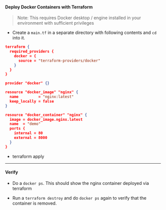 #### Deploy Docker Containers with Terraform

> Note: This requires Docker desktop / engine installed in your environment with sufficient privileges

* Create a `main.tf` in a separate directory with following contents and `cd` into it. 

```json
terraform {
  required_providers {
    docker = {
      source = "terraform-providers/docker"
    }
  }
}

provider "docker" {}

resource "docker_image" "nginx" {
  name         = "nginx:latest"
  keep_locally = false
}

resource "docker_container" "nginx" {
  image = docker_image.nginx.latest
  name  = "demo"
  ports {
    internal = 80
    external = 8000
  }
}

```

* terraform apply

---

#### Verify

* Do a `docker ps`. This should show the nginx container deployed via terraform

* Run a `terraform destroy` and do `docker ps` again to verify that the container is removed.